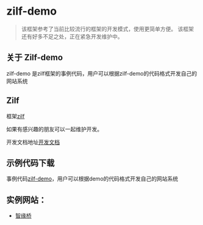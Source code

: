 # zilf-demo

> 该框架参考了当前比较流行的框架的开发模式，使用更简单方便。
> 该框架还有好多不足之处，正在紧急开发维护中。

## 关于 Zilf-demo

zilf-demo 是zilf框架的事例代码，用户可以根据zilf-demo的代码格式开发自己的网站系统

## Zilf

框架[zilf](https://github.com/txj123/zilf)

如果有感兴趣的朋友可以一起维护开发。

开发文档地址[开发文档](https://github.com/txj123/zilf-docs)


## 示例代码下载
   事例代码[zilf-demo](https://github.com/txj123/zilf-demo)，用户可以根据demo的代码格式开发自己的网站系统
   

## 实例网站：

- [智缘桥](http://zhiyuanqiao.zhuniu.com)